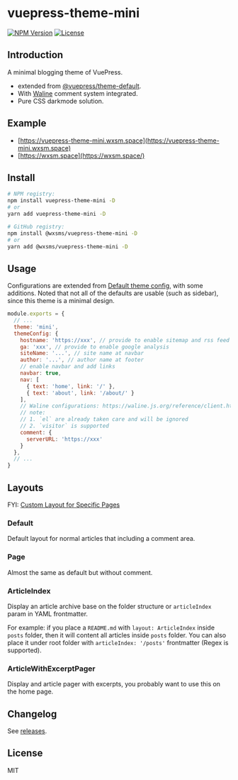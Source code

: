 # vuepress-theme-mini

[![NPM Version](https://img.shields.io/npm/v/vuepress-theme-mini.svg)](https://www.npmjs.com/package/vuepress-theme-mini)
[![License](https://img.shields.io/github/license/wxsms/vuepress-theme-mini.svg)](https://github.com/wxsms/vuepress-theme-mini)

## Introduction

A minimal blogging theme of VuePress.

* extended from [@vuepress/theme-default](https://github.com/vuejs/vuepress/tree/master/packages/%40vuepress/theme-default).
* With [Waline](https://github.com/walinejs/waline) comment system integrated.
* Pure CSS darkmode solution.

## Example

* [https://vuepress-theme-mini.wxsm.space](https://vuepress-theme-mini.wxsm.space)
* [https://wxsm.space](https://wxsm.space/)

## Install

```bash
# NPM registry:
npm install vuepress-theme-mini -D
# or
yarn add vuepress-theme-mini -D

# GitHub registry:
npm install @wxsms/vuepress-theme-mini -D
# or
yarn add @wxsms/vuepress-theme-mini -D
```

## Usage

Configurations are extended from [Default theme config](https://vuepress.vuejs.org/theme/default-theme-config.html), with some additions. Noted that not all of the defaults are usable (such as sidebar), since this theme is a minimal design.

```javascript
module.exports = {
  // ...
  theme: 'mini',
  themeConfig: {
    hostname: 'https://xxx', // provide to enable sitemap and rss feed generation
    ga: 'xxx', // provide to enable google analysis
    siteName: '...', // site name at navbar
    author: '...', // author name at footer
    // enable navbar and add links
    navbar: true,
    nav: [
      { text: 'home', link: '/' },
      { text: 'about', link: '/about/' }
    ],
    // Waline configurations: https://waline.js.org/reference/client.html
    // note:
    // 1. `el` are already taken care and will be ignored
    // 2. `visitor` is supported
    comment: {
      serverURL: 'https://xxx'
    }
  },
  // ...
}
```
## Layouts

FYI: [Custom Layout for Specific Pages](https://vuepress.vuejs.org/theme/default-theme-config.html#custom-layout-for-specific-pages)

### Default

Default layout for normal articles that including a comment area.

### Page

Almost the same as default but without comment.

### ArticleIndex

Display an article archive base on the folder structure or `articleIndex` param in YAML frontmatter.

For example: if you place a `README.md` with `layout: ArticleIndex` inside `posts` folder, then it will content all articles inside `posts` folder. You can also place it under root folder with `articleIndex: '/posts'` frontmatter (Regex is supported).

### ArticleWithExcerptPager

Display and article pager with excerpts, you probably want to use this on the home page.

## Changelog

See [releases](https://github.com/wxsms/vuepress-theme-mini/releases).

## License

MIT
